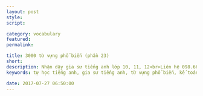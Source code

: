 ```yaml
---
layout: post
style:
script:

category: vocabulary
featured:
permalink:

title: 3000 từ vựng phổ biến (phần 23)
short: 
description: Nhận dậy gia sư tiếng anh lớp 10, 11, 12<br>Liên hệ 098.66.77.99.3<br>Anh Thịnh
keywords: tự học tiếng anh, gia sư tiếng anh, từ vựng phổ biến, kế toán, vocabulary, accountant

date: 2017-07-27 06:50:00
---
```

